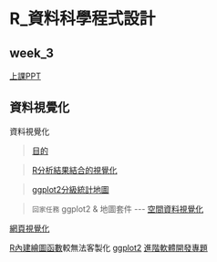 ﻿# R_資料科學程式設計
## week_3 
[上課PPT](https://docs.google.com/presentation/d/e/2PACX-1vRK_nZPbToZoI3Xw7p7i-9r4pRvJazoS68QmkNQeCVbj4lQvSOIK9exmYF5Ct7UdAQqj3EX0oMrCzRv/pub?start=false&loop=false&delayms=3000&slide=id.g34447a6361_0_20)
## 資料視覺化
資料視覺化
>[目的](https://yijutseng.github.io/DataScienceRBook/vis.html#section-8.1)

>[R分析結果結合的視覺化](http://datascienceandr.org/slide/RVisualization-Introduction.html#3)

>[ggplot2分級統計地圖](https://read01.com/7Dm7LP.html)

>`回家任務` ggplot2 & 地圖套件 --- [空間資料視覺化](https://blog.gtwang.org/r/r-ggmap-package-spatial-data-visualization/)


[網頁視覺化](https://github.com/d3/d3/wiki/Gallery)

[R內建繪圖函數](https://pecu.gitbooks.io/r_/content/week3/3-plot-with-ggplot2.html)較無法客製化
[ggplot2](https://pecu.gitbooks.io/r_/content/week3/3-plot-with-ggplot2-and-plotly.html)
[進階軟體開發專題](https://csx.aca.ntu.edu.tw/course/2031b0/index.htm)